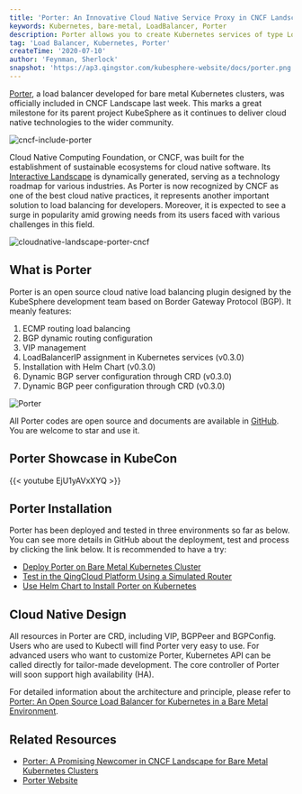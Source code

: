 ```yaml
---
title: 'Porter: An Innovative Cloud Native Service Proxy in CNCF Landscape'
keywords: Kubernetes, bare-metal, LoadBalancer, Porter
description: Porter allows you to create Kubernetes services of type LoadBalancer in bare metal cluster, which makes you enjoy the consistent experience with the cloud. Porter has been accepted into CNCF Landscape as a promising newcomer.
tag: 'Load Balancer, Kubernetes, Porter'
createTime: '2020-07-10'
author: 'Feynman, Sherlock'
snapshot: 'https://ap3.qingstor.com/kubesphere-website/docs/porter.png'
---
```


[Porter](https://github.com/whenegghitsrock/porter), a load balancer developed for bare metal Kubernetes clusters, was officially included in CNCF Landscape last week. This marks a great milestone for its parent project KubeSphere as it continues to deliver cloud native technologies to the wider community.

![cncf-include-porter](https://ap3.qingstor.com/kubesphere-website/docs/cncf-include-porter.png)

Cloud Native Computing Foundation, or CNCF, was built for the establishment of sustainable ecosystems for cloud native software. Its [Interactive Landscape](https://landscape.cncf.io/) is dynamically generated, serving as a technology roadmap for various industries. As Porter is now recognized by CNCF as one of the best cloud native practices, it represents another important solution to load balancing for developers. Moreover, it is expected to see a surge in popularity amid growing needs from its users faced with various challenges in this field.

![cloudnative-landscape-porter-cncf](https://ap3.qingstor.com/kubesphere-website/docs/cloudnative-landscape-porter-cncf.png)

## What is Porter

Porter is an open source cloud native load balancing plugin designed by the KubeSphere development team based on Border Gateway Protocol (BGP). It meanly features:

1. ECMP routing load balancing
2. BGP dynamic routing configuration
3. VIP management
4. LoadBalancerIP assignment in Kubernetes services (v0.3.0)
5. Installation with Helm Chart (v0.3.0)
6. Dynamic BGP server configuration through CRD (v0.3.0)
7. Dynamic BGP peer configuration through CRD (v0.3.0)

![Porter](https://ap3.qingstor.com/kubesphere-website/docs/porter.png)

All Porter codes are open source and documents are available in [GitHub](https://github.com/whenegghitsrock/porter). You are welcome to star and use it.

## Porter Showcase in KubeCon

{{< youtube EjU1yAVxXYQ >}}

## Porter Installation

Porter has been deployed and tested in three environments so far as below. You can see more details in GitHub about the deployment, test and process by clicking the link below. It is recommended to have a try:

- [Deploy Porter on Bare Metal Kubernetes Cluster](https://github.com/whenegghitsrock/porter/blob/master/doc/deploy_baremetal.md)
- [Test in the QingCloud Platform Using a Simulated Router](https://github.com/whenegghitsrock/porter/blob/master/doc/zh/simulate_with_bird.md)
- [Use Helm Chart to Install Porter on Kubernetes](https://github.com/whenegghitsrock/porter/blob/master/doc/porter-chart.md)

## Cloud Native Design

All resources in Porter are CRD, including VIP, BGPPeer and BGPConfig. Users who are used to Kubectl will find Porter very easy to use. For advanced users who want to customize Porter, Kubernetes API can be called directly for tailor-made development. The core controller of Porter will soon support high availability (HA).

For detailed information about the architecture and principle, please refer to [Porter: An Open Source Load Balancer for Kubernetes in a Bare Metal Environment](https://docs.kubesphere-carryon.top/conferences/porter/).

## Related Resources

- [Porter: A Promising Newcomer in CNCF Landscape for Bare Metal Kubernetes Clusters](https://dzone.com/articles/porter-an-open-source-load-balancer-for-kubernetes)
- [Porter Website](https://openelb.github.io/)
